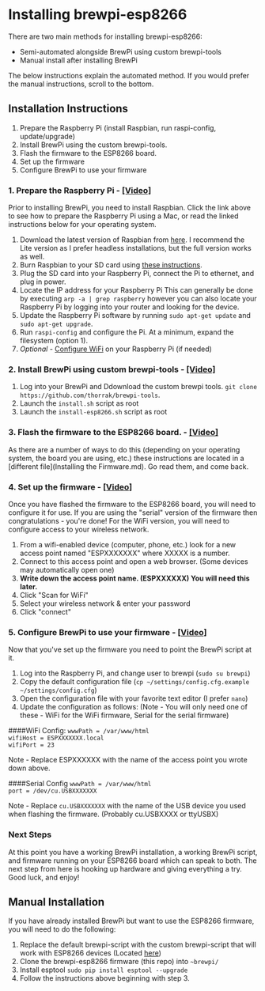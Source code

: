 # Installing brewpi-esp8266

There are two main methods for installing brewpi-esp8266:
* Semi-automated alongside BrewPi using custom brewpi-tools
* Manual install after installing BrewPi

The below instructions explain the automated method. If you would prefer the
manual instructions, scroll to the bottom.


## Installation Instructions
1. Prepare the Raspberry Pi (install Raspbian, run raspi-config, update/upgrade)
2. Install BrewPi using the custom brewpi-tools.
3. Flash the firmware to the ESP8266 board.
4. Set up the firmware
5. Configure BrewPi to use your firmware


### 1. Prepare the Raspberry Pi - [[Video]](https://www.youtube.com/watch?v=JRWezXHmpNc)
Prior to installing BrewPi, you need to install Raspbian. Click the link above
to see how to prepare the Raspberry Pi using a Mac, or read the linked
instructions below for your operating system.

1. Download the latest version of Raspbian from [here](https://www.raspberrypi.org/downloads/raspbian/). I recommend the Lite version as I prefer headless installations, but the full version works as well.
2. Burn Raspbian to your SD card using [these instructions](https://www.raspberrypi.org/documentation/installation/installing-images/).
3. Plug the SD card into your Raspberry Pi, connect the Pi to ethernet, and plug in power.
4. Locate the IP address for your Raspberry Pi This can generally be done by executing `arp -a | grep raspberry` however you can also locate your Raspberry Pi by logging into your router and looking for the device.
5. Update the Raspberry Pi software by running `sudo apt-get update` and `sudo apt-get upgrade`.
6. Run `raspi-config` and configure the Pi. At a minimum, expand the filesystem (option 1).
7. *Optional* - [Configure WiFi](https://www.raspberrypi.org/documentation/configuration/wireless/wireless-cli.md) on your Raspberry Pi (if needed)


### 2. Install BrewPi using custom brewpi-tools - [[Video]](http://www.youtube.com/watch?v=vUaPao_wBGI)

1. Log into your BrewPi and Ddownload the custom brewpi tools. `git clone https://github.com/thorrak/brewpi-tools`.
2. Launch the `install.sh` script as root
3. Launch the `install-esp8266.sh` script as root


### 3. Flash the firmware to the ESP8266 board. - [[Video]](http://www.youtube.com/watch?v=vUaPao_wBGI)
As there are a number of ways to do this (depending on your operating system,
the board you are using, etc.) these instructions are located in a
[different file](Installing the Firmware.md). Go read them, and come back.


### 4. Set up the firmware - [[Video]](http://www.youtube.com/watch?v=vUaPao_wBGI)
Once you have flashed the firmware to the ESP8266 board, you will need to
configure it for use. If you are using the "serial" version of the firmware
then congratulations - you're done! For the WiFi version, you will need to
configure access to your wireless network.

1. From a wifi-enabled device (computer, phone, etc.) look for a new access point named "ESPXXXXXXX" where XXXXX is a number.
2. Connect to this access point and open a web browser. (Some devices may automatically open one)
3. **Write down the access point name. (ESPXXXXXX) You will need this later.**
3. Click "Scan for WiFi"
4. Select your wireless network & enter your password
5. Click "connect"


### 5. Configure BrewPi to use your firmware - [[Video]](http://www.youtube.com/watch?v=xtkuAVaX8JQ)
Now that you've set up the firmware you need to point the BrewPi script at it.
1. Log into the Raspberry Pi, and change user to brewpi (`sudo su brewpi`)
2. Copy the default configuration file (`cp ~/settings/config.cfg.example ~/settings/config.cfg`)
3. Open the configuration file with your favorite text editor (I prefer `nano`)
4. Update the configuration as follows: (Note - You will only need one of these - WiFi for the WiFi firmware, Serial for the serial firmware)

####WiFi Config:
`wwwPath = /var/www/html`  
`wifiHost = ESPXXXXXXX.local`  
`wifiPort = 23`

Note - Replace ESPXXXXXX with the name of the access point you wrote down above.

####Serial Config
`wwwPath = /var/www/html`  
`port = /dev/cu.USBXXXXXXX`

Note - Replace `cu.USBXXXXXXX` with the name of the USB device you used when
flashing the firmware. (Probably cu.USBXXXX or ttyUSBX)

### Next Steps
At this point you have a working BrewPi installation, a working BrewPi script,
and firmware running on your ESP8266 board which can speak to both. The next
step from here is hooking up hardware and giving everything a try. Good luck,
and enjoy!


## Manual Installation
If you have already installed BrewPi but want to use the ESP8266 firmware,
you will need to do the following:
1. Replace the default brewpi-script with the custom brewpi-script that will work with ESP8266 devices (Located [here](https://github.com/thorrak/brewpi-script))
2. Clone the brewpi-esp8266 firmware (this repo) into `~brewpi/`
3. Install esptool `sudo pip install esptool --upgrade`
4. Follow the instructions above beginning with step 3.
